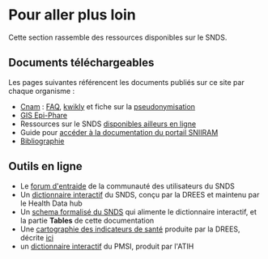 # Pour aller plus loin
<!-- SPDX-License-Identifier: MPL-2.0 -->

Cette section rassemble des ressources disponibles sur le SNDS.

## Documents téléchargeables

Les pages suivantes référencent les documents publiés sur ce site par chaque organisme : 
- [Cnam](documents_cnam/README.md) : [FAQ](documents_cnam/faq), [kwikly](documents_cnam/kwikly.md) et fiche sur la [pseudonymisation](documents_cnam/pseudonymisation.md)
- [GIS Epi-Phare](../aller_plus_loin/Epi-Phare.md)
- Ressources sur le SNDS [disponibles ailleurs en ligne](../aller_plus_loin/internet.md)
- Guide pour [accéder à la documentation du portail SNIIRAM](../aller_plus_loin/portail_sniiram.md)
- [Bibliographie](../aller_plus_loin/bibliographie.md)

## Outils en ligne

- Le [forum d'entraide](https://entraide.health-data-hub.fr) de la communauté des utilisateurs du SNDS
- Un [dictionnaire interactif](https://health-data-hub.shinyapps.io/dico-snds/) du SNDS, conçu par la DREES et maintenu par le Health Data hub
- Un [schema formalisé du SNDS](https://gitlab.com/healthdatahub/schema-snds)
qui alimente le dictionnaire interactif, et la partie **Tables** de cette documentation
- Une [cartographie des indicateurs de santé](http://dataviz.drees.solidarites-sante.gouv.fr/indicateurs_de_sante/) produite par la DREES, décrite [ici](../aller_plus_loin/cartographie_indicateurs.md)
- un [dictionnaire interactif](http://dico.atih.sante.fr/) du PMSI, produit par l'ATIH

